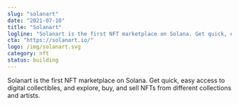 ```yaml
---
slug: "solanart"
date: "2021-07-10"
title: "Solanart"
logline: "Solanart is the first NFT marketplace on Solana. Get quick, easy access to digital collectibles, and explore, buy, and sell NFTs from different collections and artists."
cta: "https://solanart.io/"
logo: /img/solanart.svg
category: nft
status: building
---
```


Solanart is the first NFT marketplace on Solana. Get quick, easy access to digital collectibles, and explore, buy, and sell NFTs from different collections and artists.
